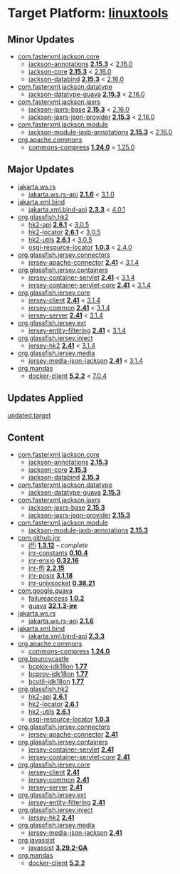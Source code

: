 # Target Platform: [linuxtools](https://raw.githubusercontent.com/eclipse-linuxtools/org.eclipse.linuxtools/master/releng/org.eclipse.linuxtools.target/linuxtools-e4.30.target)

## Minor Updates
 - [com.fasterxml.jackson.core](https://repo1.maven.org/maven2/com/fasterxml/jackson/core/)
    - [jackson-annotations](https://repo1.maven.org/maven2/com/fasterxml/jackson/core/jackson-annotations/) **[2.15.3](https://repo1.maven.org/maven2/com/fasterxml/jackson/core/jackson-annotations/2.15.3)** < [2.16.0](https://repo1.maven.org/maven2/com/fasterxml/jackson/core/jackson-annotations/2.16.0/)
    - [jackson-core](https://repo1.maven.org/maven2/com/fasterxml/jackson/core/jackson-core/) **[2.15.3](https://repo1.maven.org/maven2/com/fasterxml/jackson/core/jackson-core/2.15.3)** < [2.16.0](https://repo1.maven.org/maven2/com/fasterxml/jackson/core/jackson-core/2.16.0/)
    - [jackson-databind](https://repo1.maven.org/maven2/com/fasterxml/jackson/core/jackson-databind/) **[2.15.3](https://repo1.maven.org/maven2/com/fasterxml/jackson/core/jackson-databind/2.15.3)** < [2.16.0](https://repo1.maven.org/maven2/com/fasterxml/jackson/core/jackson-databind/2.16.0/)
 - [com.fasterxml.jackson.datatype](https://repo1.maven.org/maven2/com/fasterxml/jackson/datatype/)
    - [jackson-datatype-guava](https://repo1.maven.org/maven2/com/fasterxml/jackson/datatype/jackson-datatype-guava/) **[2.15.3](https://repo1.maven.org/maven2/com/fasterxml/jackson/datatype/jackson-datatype-guava/2.15.3)** < [2.16.0](https://repo1.maven.org/maven2/com/fasterxml/jackson/datatype/jackson-datatype-guava/2.16.0/)
 - [com.fasterxml.jackson.jaxrs](https://repo1.maven.org/maven2/com/fasterxml/jackson/jaxrs/)
    - [jackson-jaxrs-base](https://repo1.maven.org/maven2/com/fasterxml/jackson/jaxrs/jackson-jaxrs-base/) **[2.15.3](https://repo1.maven.org/maven2/com/fasterxml/jackson/jaxrs/jackson-jaxrs-base/2.15.3)** < [2.16.0](https://repo1.maven.org/maven2/com/fasterxml/jackson/jaxrs/jackson-jaxrs-base/2.16.0/)
    - [jackson-jaxrs-json-provider](https://repo1.maven.org/maven2/com/fasterxml/jackson/jaxrs/jackson-jaxrs-json-provider/) **[2.15.3](https://repo1.maven.org/maven2/com/fasterxml/jackson/jaxrs/jackson-jaxrs-json-provider/2.15.3)** < [2.16.0](https://repo1.maven.org/maven2/com/fasterxml/jackson/jaxrs/jackson-jaxrs-json-provider/2.16.0/)
 - [com.fasterxml.jackson.module](https://repo1.maven.org/maven2/com/fasterxml/jackson/module/)
    - [jackson-module-jaxb-annotations](https://repo1.maven.org/maven2/com/fasterxml/jackson/module/jackson-module-jaxb-annotations/) **[2.15.3](https://repo1.maven.org/maven2/com/fasterxml/jackson/module/jackson-module-jaxb-annotations/2.15.3)** < [2.16.0](https://repo1.maven.org/maven2/com/fasterxml/jackson/module/jackson-module-jaxb-annotations/2.16.0/)
 - [org.apache.commons](https://repo1.maven.org/maven2/org/apache/commons/)
    - [commons-compress](https://repo1.maven.org/maven2/org/apache/commons/commons-compress/) **[1.24.0](https://repo1.maven.org/maven2/org/apache/commons/commons-compress/1.24.0)** < [1.25.0](https://repo1.maven.org/maven2/org/apache/commons/commons-compress/1.25.0/)

## Major Updates
 - [jakarta.ws.rs](https://repo1.maven.org/maven2/jakarta/ws/rs/)
    - [jakarta.ws.rs-api](https://repo1.maven.org/maven2/jakarta/ws/rs/jakarta.ws.rs-api/) **[2.1.6](https://repo1.maven.org/maven2/jakarta/ws/rs/jakarta.ws.rs-api/2.1.6)** < [3.1.0](https://repo1.maven.org/maven2/jakarta/ws/rs/jakarta.ws.rs-api/3.1.0/)
 - [jakarta.xml.bind](https://repo1.maven.org/maven2/jakarta/xml/bind/)
    - [jakarta.xml.bind-api](https://repo1.maven.org/maven2/jakarta/xml/bind/jakarta.xml.bind-api/) **[2.3.3](https://repo1.maven.org/maven2/jakarta/xml/bind/jakarta.xml.bind-api/2.3.3)** < [4.0.1](https://repo1.maven.org/maven2/jakarta/xml/bind/jakarta.xml.bind-api/4.0.1/)
 - [org.glassfish.hk2](https://repo1.maven.org/maven2/org/glassfish/hk2/)
    - [hk2-api](https://repo1.maven.org/maven2/org/glassfish/hk2/hk2-api/) **[2.6.1](https://repo1.maven.org/maven2/org/glassfish/hk2/hk2-api/2.6.1)** < [3.0.5](https://repo1.maven.org/maven2/org/glassfish/hk2/hk2-api/3.0.5/)
    - [hk2-locator](https://repo1.maven.org/maven2/org/glassfish/hk2/hk2-locator/) **[2.6.1](https://repo1.maven.org/maven2/org/glassfish/hk2/hk2-locator/2.6.1)** < [3.0.5](https://repo1.maven.org/maven2/org/glassfish/hk2/hk2-locator/3.0.5/)
    - [hk2-utils](https://repo1.maven.org/maven2/org/glassfish/hk2/hk2-utils/) **[2.6.1](https://repo1.maven.org/maven2/org/glassfish/hk2/hk2-utils/2.6.1)** < [3.0.5](https://repo1.maven.org/maven2/org/glassfish/hk2/hk2-utils/3.0.5/)
    - [osgi-resource-locator](https://repo1.maven.org/maven2/org/glassfish/hk2/osgi-resource-locator/) **[1.0.3](https://repo1.maven.org/maven2/org/glassfish/hk2/osgi-resource-locator/1.0.3)** < [2.4.0](https://repo1.maven.org/maven2/org/glassfish/hk2/osgi-resource-locator/2.4.0/)
 - [org.glassfish.jersey.connectors](https://repo1.maven.org/maven2/org/glassfish/jersey/connectors/)
    - [jersey-apache-connector](https://repo1.maven.org/maven2/org/glassfish/jersey/connectors/jersey-apache-connector/) **[2.41](https://repo1.maven.org/maven2/org/glassfish/jersey/connectors/jersey-apache-connector/2.41)** < [3.1.4](https://repo1.maven.org/maven2/org/glassfish/jersey/connectors/jersey-apache-connector/3.1.4/)
 - [org.glassfish.jersey.containers](https://repo1.maven.org/maven2/org/glassfish/jersey/containers/)
    - [jersey-container-servlet](https://repo1.maven.org/maven2/org/glassfish/jersey/containers/jersey-container-servlet/) **[2.41](https://repo1.maven.org/maven2/org/glassfish/jersey/containers/jersey-container-servlet/2.41)** < [3.1.4](https://repo1.maven.org/maven2/org/glassfish/jersey/containers/jersey-container-servlet/3.1.4/)
    - [jersey-container-servlet-core](https://repo1.maven.org/maven2/org/glassfish/jersey/containers/jersey-container-servlet-core/) **[2.41](https://repo1.maven.org/maven2/org/glassfish/jersey/containers/jersey-container-servlet-core/2.41)** < [3.1.4](https://repo1.maven.org/maven2/org/glassfish/jersey/containers/jersey-container-servlet-core/3.1.4/)
 - [org.glassfish.jersey.core](https://repo1.maven.org/maven2/org/glassfish/jersey/core/)
    - [jersey-client](https://repo1.maven.org/maven2/org/glassfish/jersey/core/jersey-client/) **[2.41](https://repo1.maven.org/maven2/org/glassfish/jersey/core/jersey-client/2.41)** < [3.1.4](https://repo1.maven.org/maven2/org/glassfish/jersey/core/jersey-client/3.1.4/)
    - [jersey-common](https://repo1.maven.org/maven2/org/glassfish/jersey/core/jersey-common/) **[2.41](https://repo1.maven.org/maven2/org/glassfish/jersey/core/jersey-common/2.41)** < [3.1.4](https://repo1.maven.org/maven2/org/glassfish/jersey/core/jersey-common/3.1.4/)
    - [jersey-server](https://repo1.maven.org/maven2/org/glassfish/jersey/core/jersey-server/) **[2.41](https://repo1.maven.org/maven2/org/glassfish/jersey/core/jersey-server/2.41)** < [3.1.4](https://repo1.maven.org/maven2/org/glassfish/jersey/core/jersey-server/3.1.4/)
 - [org.glassfish.jersey.ext](https://repo1.maven.org/maven2/org/glassfish/jersey/ext/)
    - [jersey-entity-filtering](https://repo1.maven.org/maven2/org/glassfish/jersey/ext/jersey-entity-filtering/) **[2.41](https://repo1.maven.org/maven2/org/glassfish/jersey/ext/jersey-entity-filtering/2.41)** < [3.1.4](https://repo1.maven.org/maven2/org/glassfish/jersey/ext/jersey-entity-filtering/3.1.4/)
 - [org.glassfish.jersey.inject](https://repo1.maven.org/maven2/org/glassfish/jersey/inject/)
    - [jersey-hk2](https://repo1.maven.org/maven2/org/glassfish/jersey/inject/jersey-hk2/) **[2.41](https://repo1.maven.org/maven2/org/glassfish/jersey/inject/jersey-hk2/2.41)** < [3.1.4](https://repo1.maven.org/maven2/org/glassfish/jersey/inject/jersey-hk2/3.1.4/)
 - [org.glassfish.jersey.media](https://repo1.maven.org/maven2/org/glassfish/jersey/media/)
    - [jersey-media-json-jackson](https://repo1.maven.org/maven2/org/glassfish/jersey/media/jersey-media-json-jackson/) **[2.41](https://repo1.maven.org/maven2/org/glassfish/jersey/media/jersey-media-json-jackson/2.41)** < [3.1.4](https://repo1.maven.org/maven2/org/glassfish/jersey/media/jersey-media-json-jackson/3.1.4/)
 - [org.mandas](https://repo1.maven.org/maven2/org/mandas/)
    - [docker-client](https://repo1.maven.org/maven2/org/mandas/docker-client/) **[5.2.2](https://repo1.maven.org/maven2/org/mandas/docker-client/5.2.2)** < [7.0.4](https://repo1.maven.org/maven2/org/mandas/docker-client/7.0.4/)

## Updates Applied
[updated.target](updated.target)

## Content
 - [com.fasterxml.jackson.core](https://repo1.maven.org/maven2/com/fasterxml/jackson/core/)
    - [jackson-annotations](https://repo1.maven.org/maven2/com/fasterxml/jackson/core/jackson-annotations/) **[2.15.3](https://repo1.maven.org/maven2/com/fasterxml/jackson/core/jackson-annotations/2.15.3)**
    - [jackson-core](https://repo1.maven.org/maven2/com/fasterxml/jackson/core/jackson-core/) **[2.15.3](https://repo1.maven.org/maven2/com/fasterxml/jackson/core/jackson-core/2.15.3)**
    - [jackson-databind](https://repo1.maven.org/maven2/com/fasterxml/jackson/core/jackson-databind/) **[2.15.3](https://repo1.maven.org/maven2/com/fasterxml/jackson/core/jackson-databind/2.15.3)**
 - [com.fasterxml.jackson.datatype](https://repo1.maven.org/maven2/com/fasterxml/jackson/datatype/)
    - [jackson-datatype-guava](https://repo1.maven.org/maven2/com/fasterxml/jackson/datatype/jackson-datatype-guava/) **[2.15.3](https://repo1.maven.org/maven2/com/fasterxml/jackson/datatype/jackson-datatype-guava/2.15.3)**
 - [com.fasterxml.jackson.jaxrs](https://repo1.maven.org/maven2/com/fasterxml/jackson/jaxrs/)
    - [jackson-jaxrs-base](https://repo1.maven.org/maven2/com/fasterxml/jackson/jaxrs/jackson-jaxrs-base/) **[2.15.3](https://repo1.maven.org/maven2/com/fasterxml/jackson/jaxrs/jackson-jaxrs-base/2.15.3)**
    - [jackson-jaxrs-json-provider](https://repo1.maven.org/maven2/com/fasterxml/jackson/jaxrs/jackson-jaxrs-json-provider/) **[2.15.3](https://repo1.maven.org/maven2/com/fasterxml/jackson/jaxrs/jackson-jaxrs-json-provider/2.15.3)**
 - [com.fasterxml.jackson.module](https://repo1.maven.org/maven2/com/fasterxml/jackson/module/)
    - [jackson-module-jaxb-annotations](https://repo1.maven.org/maven2/com/fasterxml/jackson/module/jackson-module-jaxb-annotations/) **[2.15.3](https://repo1.maven.org/maven2/com/fasterxml/jackson/module/jackson-module-jaxb-annotations/2.15.3)**
 - [com.github.jnr](https://repo1.maven.org/maven2/com/github/jnr/)
    - [jffi](https://repo1.maven.org/maven2/com/github/jnr/jffi/) **[1.3.12](https://repo1.maven.org/maven2/com/github/jnr/jffi/1.3.12)** - *complete*
    - [jnr-constants](https://repo1.maven.org/maven2/com/github/jnr/jnr-constants/) **[0.10.4](https://repo1.maven.org/maven2/com/github/jnr/jnr-constants/0.10.4)**
    - [jnr-enxio](https://repo1.maven.org/maven2/com/github/jnr/jnr-enxio/) **[0.32.16](https://repo1.maven.org/maven2/com/github/jnr/jnr-enxio/0.32.16)**
    - [jnr-ffi](https://repo1.maven.org/maven2/com/github/jnr/jnr-ffi/) **[2.2.15](https://repo1.maven.org/maven2/com/github/jnr/jnr-ffi/2.2.15)**
    - [jnr-posix](https://repo1.maven.org/maven2/com/github/jnr/jnr-posix/) **[3.1.18](https://repo1.maven.org/maven2/com/github/jnr/jnr-posix/3.1.18)**
    - [jnr-unixsocket](https://repo1.maven.org/maven2/com/github/jnr/jnr-unixsocket/) **[0.38.21](https://repo1.maven.org/maven2/com/github/jnr/jnr-unixsocket/0.38.21)**
 - [com.google.guava](https://repo1.maven.org/maven2/com/google/guava/)
    - [failureaccess](https://repo1.maven.org/maven2/com/google/guava/failureaccess/) **[1.0.2](https://repo1.maven.org/maven2/com/google/guava/failureaccess/1.0.2)**
    - [guava](https://repo1.maven.org/maven2/com/google/guava/guava/) **[32.1.3-jre](https://repo1.maven.org/maven2/com/google/guava/guava/32.1.3-jre)**
 - [jakarta.ws.rs](https://repo1.maven.org/maven2/jakarta/ws/rs/)
    - [jakarta.ws.rs-api](https://repo1.maven.org/maven2/jakarta/ws/rs/jakarta.ws.rs-api/) **[2.1.6](https://repo1.maven.org/maven2/jakarta/ws/rs/jakarta.ws.rs-api/2.1.6)**
 - [jakarta.xml.bind](https://repo1.maven.org/maven2/jakarta/xml/bind/)
    - [jakarta.xml.bind-api](https://repo1.maven.org/maven2/jakarta/xml/bind/jakarta.xml.bind-api/) **[2.3.3](https://repo1.maven.org/maven2/jakarta/xml/bind/jakarta.xml.bind-api/2.3.3)**
 - [org.apache.commons](https://repo1.maven.org/maven2/org/apache/commons/)
    - [commons-compress](https://repo1.maven.org/maven2/org/apache/commons/commons-compress/) **[1.24.0](https://repo1.maven.org/maven2/org/apache/commons/commons-compress/1.24.0)**
 - [org.bouncycastle](https://repo1.maven.org/maven2/org/bouncycastle/)
    - [bcpkix-jdk18on](https://repo1.maven.org/maven2/org/bouncycastle/bcpkix-jdk18on/) **[1.77](https://repo1.maven.org/maven2/org/bouncycastle/bcpkix-jdk18on/1.77)**
    - [bcprov-jdk18on](https://repo1.maven.org/maven2/org/bouncycastle/bcprov-jdk18on/) **[1.77](https://repo1.maven.org/maven2/org/bouncycastle/bcprov-jdk18on/1.77)**
    - [bcutil-jdk18on](https://repo1.maven.org/maven2/org/bouncycastle/bcutil-jdk18on/) **[1.77](https://repo1.maven.org/maven2/org/bouncycastle/bcutil-jdk18on/1.77)**
 - [org.glassfish.hk2](https://repo1.maven.org/maven2/org/glassfish/hk2/)
    - [hk2-api](https://repo1.maven.org/maven2/org/glassfish/hk2/hk2-api/) **[2.6.1](https://repo1.maven.org/maven2/org/glassfish/hk2/hk2-api/2.6.1)**
    - [hk2-locator](https://repo1.maven.org/maven2/org/glassfish/hk2/hk2-locator/) **[2.6.1](https://repo1.maven.org/maven2/org/glassfish/hk2/hk2-locator/2.6.1)**
    - [hk2-utils](https://repo1.maven.org/maven2/org/glassfish/hk2/hk2-utils/) **[2.6.1](https://repo1.maven.org/maven2/org/glassfish/hk2/hk2-utils/2.6.1)**
    - [osgi-resource-locator](https://repo1.maven.org/maven2/org/glassfish/hk2/osgi-resource-locator/) **[1.0.3](https://repo1.maven.org/maven2/org/glassfish/hk2/osgi-resource-locator/1.0.3)**
 - [org.glassfish.jersey.connectors](https://repo1.maven.org/maven2/org/glassfish/jersey/connectors/)
    - [jersey-apache-connector](https://repo1.maven.org/maven2/org/glassfish/jersey/connectors/jersey-apache-connector/) **[2.41](https://repo1.maven.org/maven2/org/glassfish/jersey/connectors/jersey-apache-connector/2.41)**
 - [org.glassfish.jersey.containers](https://repo1.maven.org/maven2/org/glassfish/jersey/containers/)
    - [jersey-container-servlet](https://repo1.maven.org/maven2/org/glassfish/jersey/containers/jersey-container-servlet/) **[2.41](https://repo1.maven.org/maven2/org/glassfish/jersey/containers/jersey-container-servlet/2.41)**
    - [jersey-container-servlet-core](https://repo1.maven.org/maven2/org/glassfish/jersey/containers/jersey-container-servlet-core/) **[2.41](https://repo1.maven.org/maven2/org/glassfish/jersey/containers/jersey-container-servlet-core/2.41)**
 - [org.glassfish.jersey.core](https://repo1.maven.org/maven2/org/glassfish/jersey/core/)
    - [jersey-client](https://repo1.maven.org/maven2/org/glassfish/jersey/core/jersey-client/) **[2.41](https://repo1.maven.org/maven2/org/glassfish/jersey/core/jersey-client/2.41)**
    - [jersey-common](https://repo1.maven.org/maven2/org/glassfish/jersey/core/jersey-common/) **[2.41](https://repo1.maven.org/maven2/org/glassfish/jersey/core/jersey-common/2.41)**
    - [jersey-server](https://repo1.maven.org/maven2/org/glassfish/jersey/core/jersey-server/) **[2.41](https://repo1.maven.org/maven2/org/glassfish/jersey/core/jersey-server/2.41)**
 - [org.glassfish.jersey.ext](https://repo1.maven.org/maven2/org/glassfish/jersey/ext/)
    - [jersey-entity-filtering](https://repo1.maven.org/maven2/org/glassfish/jersey/ext/jersey-entity-filtering/) **[2.41](https://repo1.maven.org/maven2/org/glassfish/jersey/ext/jersey-entity-filtering/2.41)**
 - [org.glassfish.jersey.inject](https://repo1.maven.org/maven2/org/glassfish/jersey/inject/)
    - [jersey-hk2](https://repo1.maven.org/maven2/org/glassfish/jersey/inject/jersey-hk2/) **[2.41](https://repo1.maven.org/maven2/org/glassfish/jersey/inject/jersey-hk2/2.41)**
 - [org.glassfish.jersey.media](https://repo1.maven.org/maven2/org/glassfish/jersey/media/)
    - [jersey-media-json-jackson](https://repo1.maven.org/maven2/org/glassfish/jersey/media/jersey-media-json-jackson/) **[2.41](https://repo1.maven.org/maven2/org/glassfish/jersey/media/jersey-media-json-jackson/2.41)**
 - [org.javassist](https://repo1.maven.org/maven2/org/javassist/)
    - [javassist](https://repo1.maven.org/maven2/org/javassist/javassist/) **[3.29.2-GA](https://repo1.maven.org/maven2/org/javassist/javassist/3.29.2-GA)**
 - [org.mandas](https://repo1.maven.org/maven2/org/mandas/)
    - [docker-client](https://repo1.maven.org/maven2/org/mandas/docker-client/) **[5.2.2](https://repo1.maven.org/maven2/org/mandas/docker-client/5.2.2)**
